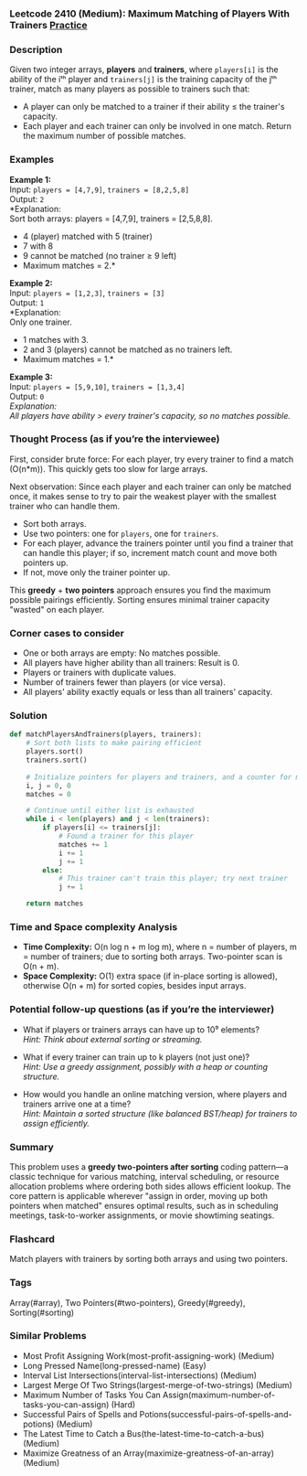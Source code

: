 ### Leetcode 2410 (Medium): Maximum Matching of Players With Trainers [Practice](https://leetcode.com/problems/maximum-matching-of-players-with-trainers)

### Description  
Given two integer arrays, **players** and **trainers**, where `players[i]` is the ability of the iᵗʰ player and `trainers[j]` is the training capacity of the jᵗʰ trainer, match as many players as possible to trainers such that:
- A player can only be matched to a trainer if their ability ≤ the trainer's capacity.
- Each player and each trainer can only be involved in one match.
Return the maximum number of possible matches.

### Examples  

**Example 1:**  
Input: `players = [4,7,9]`, `trainers = [8,2,5,8]`  
Output: `2`  
*Explanation:  
Sort both arrays: players = [4,7,9], trainers = [2,5,8,8].  
- 4 (player) matched with 5 (trainer)  
- 7 with 8  
- 9 cannot be matched (no trainer ≥ 9 left)  
- Maximum matches = 2.*

**Example 2:**  
Input: `players = [1,2,3]`, `trainers = [3]`  
Output: `1`  
*Explanation:  
Only one trainer.  
- 1 matches with 3.  
- 2 and 3 (players) cannot be matched as no trainers left.  
- Maximum matches = 1.*

**Example 3:**  
Input: `players = [5,9,10]`, `trainers = [1,3,4]`  
Output: `0`  
*Explanation:  
All players have ability > every trainer's capacity, so no matches possible.*

### Thought Process (as if you’re the interviewee)  
First, consider brute force: For each player, try every trainer to find a match (O(n*m)). This quickly gets too slow for large arrays.

Next observation: Since each player and each trainer can only be matched once, it makes sense to try to pair the weakest player with the smallest trainer who can handle them.  
- Sort both arrays.
- Use two pointers: one for `players`, one for `trainers`.
- For each player, advance the trainers pointer until you find a trainer that can handle this player; if so, increment match count and move both pointers up.  
- If not, move only the trainer pointer up.

This **greedy** + **two pointers** approach ensures you find the maximum possible pairings efficiently. Sorting ensures minimal trainer capacity "wasted" on each player.

### Corner cases to consider  
- One or both arrays are empty: No matches possible.
- All players have higher ability than all trainers: Result is 0.
- Players or trainers with duplicate values.
- Number of trainers fewer than players (or vice versa).
- All players' ability exactly equals or less than all trainers' capacity.

### Solution

```python
def matchPlayersAndTrainers(players, trainers):
    # Sort both lists to make pairing efficient
    players.sort()
    trainers.sort()
    
    # Initialize pointers for players and trainers, and a counter for matches
    i, j = 0, 0
    matches = 0

    # Continue until either list is exhausted
    while i < len(players) and j < len(trainers):
        if players[i] <= trainers[j]:
            # Found a trainer for this player
            matches += 1
            i += 1
            j += 1
        else:
            # This trainer can't train this player; try next trainer
            j += 1

    return matches
```

### Time and Space complexity Analysis  

- **Time Complexity:** O(n log n + m log m), where n = number of players, m = number of trainers; due to sorting both arrays. Two-pointer scan is O(n + m).
- **Space Complexity:** O(1) extra space (if in-place sorting is allowed), otherwise O(n + m) for sorted copies, besides input arrays.

### Potential follow-up questions (as if you’re the interviewer)  

- What if players or trainers arrays can have up to 10⁹ elements?  
  *Hint: Think about external sorting or streaming.*

- What if every trainer can train up to k players (not just one)?  
  *Hint: Use a greedy assignment, possibly with a heap or counting structure.*

- How would you handle an online matching version, where players and trainers arrive one at a time?  
  *Hint: Maintain a sorted structure (like balanced BST/heap) for trainers to assign efficiently.*

### Summary
This problem uses a **greedy two-pointers after sorting** coding pattern—a classic technique for various matching, interval scheduling, or resource allocation problems where ordering both sides allows efficient lookup. The core pattern is applicable wherever "assign in order, moving up both pointers when matched" ensures optimal results, such as in scheduling meetings, task-to-worker assignments, or movie showtiming seatings.


### Flashcard
Match players with trainers by sorting both arrays and using two pointers.

### Tags
Array(#array), Two Pointers(#two-pointers), Greedy(#greedy), Sorting(#sorting)

### Similar Problems
- Most Profit Assigning Work(most-profit-assigning-work) (Medium)
- Long Pressed Name(long-pressed-name) (Easy)
- Interval List Intersections(interval-list-intersections) (Medium)
- Largest Merge Of Two Strings(largest-merge-of-two-strings) (Medium)
- Maximum Number of Tasks You Can Assign(maximum-number-of-tasks-you-can-assign) (Hard)
- Successful Pairs of Spells and Potions(successful-pairs-of-spells-and-potions) (Medium)
- The Latest Time to Catch a Bus(the-latest-time-to-catch-a-bus) (Medium)
- Maximize Greatness of an Array(maximize-greatness-of-an-array) (Medium)